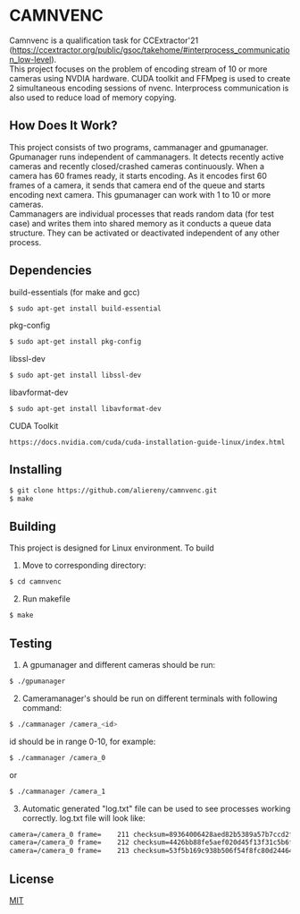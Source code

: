 # CAMNVENC

Camnvenc is a qualification task for CCExtractor'21 \
(https://ccextractor.org/public/gsoc/takehome/#interprocess_communication_low-level).\
This project focuses on the problem of encoding stream of 10 or more cameras using NVDIA hardware. CUDA toolkit and FFMpeg is used to create 2 simultaneous encoding sessions of nvenc. Interprocess communication is also used to reduce load of memory copying.  

## How Does It Work?

This project consists of two programs, cammanager and gpumanager.\
 Gpumanager runs independent of cammanagers. It detects recently active cameras and recently closed/crashed cameras continuously. When a camera has 60 frames ready, it starts encoding. As it encodes first 60 frames of a camera, it sends that camera end of the queue and starts encoding next camera. This gpumanager can work with 1 to 10 or more cameras.\
Cammanagers are individual processes that reads random data (for test case) and writes them into shared memory as it conducts a queue data structure. They can be activated or deactivated independent of any other process.

## Dependencies
build-essentials (for make and gcc)
```bash
$ sudo apt-get install build-essential
```
pkg-config
```bash
$ sudo apt-get install pkg-config
```
libssl-dev
```bash
$ sudo apt-get install libssl-dev
```
libavformat-dev
```bash
$ sudo apt-get install libavformat-dev
```
CUDA Toolkit

```
https://docs.nvidia.com/cuda/cuda-installation-guide-linux/index.html
```
## Installing

```bash
$ git clone https://github.com/aliereny/camnvenc.git
$ make
```
## Building
This project is designed for Linux environment. To build
1. Move to corresponding directory:
```bash
$ cd camnvenc
```
2. Run makefile 
```bash
$ make
```
## Testing
1. A gpumanager and different cameras should be run:
```bash
$ ./gpumanager
```
2. Cameramanager's should be run on different terminals with following command:
```bash
$ ./cammanager /camera_<id>
```
id should be in range 0-10, for example:
```bash
$ ./cammanager /camera_0
```
or
```bash
$ ./cammanager /camera_1
```
3. Automatic generated "log.txt" file can be used to see processes working correctly. log.txt file will look like:
```txt
camera=/camera_0 frame=    211 checksum=89364006428aed82b5389a57b7ccd2fe
camera=/camera_0 frame=    212 checksum=4426bb88fe5aef020d45f13f31c5b6f8
camera=/camera_0 frame=    213 checksum=53f5b169c938b506f54f8fc80d244646
```
## License
[MIT](https://choosealicense.com/licenses/mit/)
